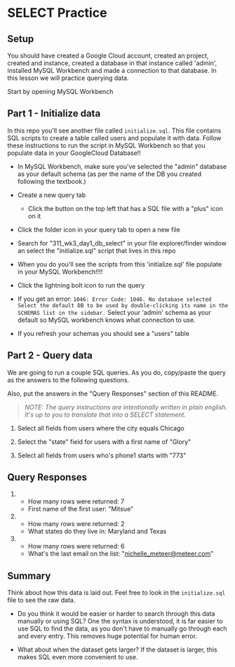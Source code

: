 # SELECT Practice

## Setup

You should have created a Google Cloud account, created an project, created and instance, created a database in that instance called 'admin', installed MySQL Workbench and made a connection to that database. In this lesson we will practice querying data.

Start by opening MySQL Workbench

## Part 1 - Initialize data

In this repo you'll see another file called `initialize.sql`. This file contains SQL scripts to create a table called users and populate it with data. Follow these instructions to run the script in MySQL Workbench so that you populate data in your GoogleCloud Database!!

- In MySQL Workbench, make sure you've selected the "admin" database as your default schema (as per the name of the DB you created following the textbook.)

- Create a new query tab

  - Click the button on the top left that has a SQL file with a "plus" icon on it

- Click the folder icon in your query tab to open a new file

- Search for "311_wk3_day1_db_select" in your file explorer/finder window an select the "initialize.sql" script that lives in this repo

- When you do you'll see the scripts from this 'initialize.sql' file populate in your MySQL Workbench!!!!

- Click the lightning bolt icon to run the query

- If you get an error: `1046: Error Code: 1046. No database selected Select the default DB to be used by double-clicking its name in the SCHEMAS list in the sidebar.` Select your 'admin' schema as your default so MySQL workbench knows what connection to use.

- If you refresh your schemas you should see a "users" table

## Part 2 - Query data

We are going to run a couple SQL queries. As you do, copy/paste the query as the answers to the following questions.

Also, put the answers in the "Query Responses" section of this README.

> _NOTE: The query instructions are intentionally written in plain english. It's up to you to translate that into a SELECT statement._

1. Select all fields from users where the city equals Chicago

<!-- SELECT * FROM users WHERE city = 'Chicago' -->

2. Select the "state" field for users with a first name of "Glory"

<!-- SELECT state FROM  users WHERE first_name = 'Glory' -->

3. Select all fields from users who's phone1 starts with "773"

<!-- SELECT * FROM  users WHERE phone1 LIKE '773%' -->

## Query Responses

1.  - How many rows were returned: 7
    - First name of the first user: "Mitsue"

2.  - How many rows were returned: 2
    - What states do they live in: Maryland and Texas

3.  - How many rows were returned: 6
    - What's the last email on the list: "nichelle_meteer@meteer.com"

## Summary

Think about how this data is laid out. Feel free to look in the `initialize.sql` file to see the raw data.

- Do you think it would be easier or harder to search through this data manually or using SQL?
  One the syntax is understood, it is far easier to use SQL to find the data, as you don't have to manually go through each and every entry. This removes huge potential for human error.

- What about when the dataset gets larger?
  If the dataset is larger, this makes SQL even more convenient to use.
